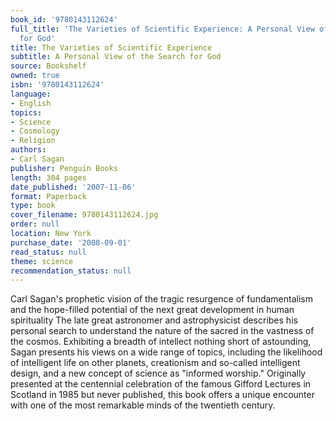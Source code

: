 ```yaml
---
book_id: '9780143112624'
full_title: 'The Varieties of Scientific Experience: A Personal View of the Search
  for God'
title: The Varieties of Scientific Experience
subtitle: A Personal View of the Search for God
source: Bookshelf
owned: true
isbn: '9780143112624'
language:
- English
topics:
- Science
- Cosmology
- Religion
authors:
- Carl Sagan
publisher: Penguin Books
length: 304 pages
date_published: '2007-11-06'
format: Paperback
type: book
cover_filename: 9780143112624.jpg
order: null
location: New York
purchase_date: '2008-09-01'
read_status: null
theme: science
recommendation_status: null
---
```

Carl Sagan's prophetic vision of the tragic resurgence of fundamentalism and the hope-filled potential of the next great development in human spirituality
The late great astronomer and astrophysicist describes his personal search to understand the nature of the sacred in the vastness of the cosmos. Exhibiting a breadth of intellect nothing short of astounding, Sagan presents his views on a wide range of topics, including the likelihood of intelligent life on other planets, creationism and so-called intelligent design, and a new concept of science as "informed worship." Originally presented at the centennial celebration of the famous Gifford Lectures in Scotland in 1985 but never published, this book offers a unique encounter with one of the most remarkable minds of the twentieth century.
